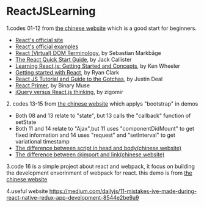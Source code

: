# ReactJSLearning
1.codes 01-12 from  <a href="http://www.ruanyifeng.com/blog/2015/03/react.html">the chinese website</a> which is a good start for beginners.
<ul>
<li><a href="http://facebook.github.io/react">React's official site</a></li>
<li><a href="https://github.com/facebook/react/tree/master/examples">React's official examples</a></li>
<li><a href="http://facebook.github.io/react/docs/glossary.html">React (Virtual) DOM Terminology</a>, by Sebastian Markbåge</li>
<li><a href="http://www.jackcallister.com/2015/01/05/the-react-quick-start-guide.html">The React Quick Start Guide</a>, by Jack Callister</li>
<li><a href="https://scotch.io/tutorials/learning-react-getting-started-and-concepts">Learning React.js: Getting Started and Concepts</a>, by Ken Wheeler</li>
<li><a href="http://ryanclark.me/getting-started-with-react/">Getting started with React</a>, by Ryan Clark</li>
<li><a href="https://zapier.com/engineering/react-js-tutorial-guide-gotchas/">React JS Tutorial and Guide to the Gotchas</a>, by Justin Deal</li>
<li><a href="https://github.com/BinaryMuse/react-primer">React Primer</a>, by Binary Muse</li>
<li><a href="http://blog.zigomir.com/react.js/jquery/2015/01/11/jquery-versus-react-thinking.html">jQuery versus React.js thinking</a>, by zigomir</li>
</ul>
2. codes 13-15 from  <a href="http://blog.csdn.net/iambinger/article/details/51803606">the chinese website</a> which applys "bootstrap" in demos
<ul>
	<li>Both 08 and 13 relate to "state", but 13 calls the "callback" function of setState</li>
	<li>Both 11 and 14 relate to "Ajax",but 11 uses "componentDidMount" to get fixed information and 14 uses "request" and "setInterval" to get variational timestamp</li>
	<li><a href="http://blog.csdn.net/lumeier/article/details/46398009">The difference between script in head and body(chinese website)</a></li>
	<li><a href="http://gaolizhong666.blog.163.com/blog/static/11561504220098110101672/">The difference between @import and link(chinese website)</a></li>
</ul>
3.code 16 is a simple project about react and webpack, it focus on building the development envorinment of webpack for react. this demo is from <a href="https://github.com/theJian/build-a-hn-front-page">the chinese website</a>

4.useful website https://medium.com/dailyjs/11-mistakes-ive-made-during-react-native-redux-app-development-8544e2be9a9
